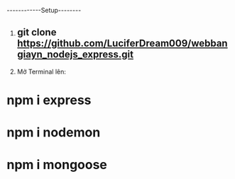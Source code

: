 ------------Setup--------
1. git clone https://github.com/LuciferDream009/webbangiayn_nodejs_express.git
   --------------
2. Mở Terminal lên:
# npm i express
# npm i nodemon
# npm i mongoose
